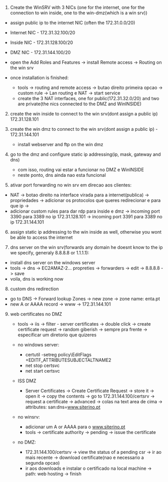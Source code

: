 1. Create the WinSRV with 3 NICs (one for the internet, one for the connection to win inside, one to the win-dmz(which is a win srv))
  - assign public ip to the internet NIC (often the 172.31.0.0/20)
  - Internet NIC - 172.31.32.100/20
  - Inside NIC - 172.31.128.100/20
  - DMZ NIC - 172.31.144.100/20
  
  - open the Add Roles and Features -> install Remote access -> Routing on the win srv
  - once installation is finished:
     -  tools -> routing and remote access -> butao direito primeira opcao -> custom rule -> Lan routing e NAT -> start service
     - create the 3 NAT interfaces, one for public(172.31.32.0/20) and two are private(the nics connected to the DMZ and WinINSIDE)

2. create the win inside to connect to the win srv(dont assign a public ip) 172.31.128.101
  

3. create the win dmz to connect to the win srv(dont assign a public ip) - 172.31.144.101
    - install webserver and ftp on the win dmz


4. go to the dmz and configure static ip addressing(ip, mask, gateway and dns)
    - com isso, routing vai estar a funcionar no DMZ e WinINSIDE
    - neste ponto, dns ainda nao esta funcional


5. ativar port forwarding no win srv em direcao aos clientes:
  - NAT -> botao direito na interface virada para a internet(publica) -> propriedades -> adicionar os protocolos que queres redirecionar e para que ip ->
  - adicionar custom rules para dar rdp para inside e dmz -> incoming port 3390 para 3389 no ip 172.31.128.101 -> incoming port 3391 para 3389 no ip 172.31.144.101


6. assign static ip addressing to the win inside as well, otherwise you wont be able to access the internet


7. dns server on the win srv(forwards any domain he doesnt know to the ip we specify, generaly 8.8.8.8 or 1.1.1.1):
  - install dns server on the windows server
  - tools -> dns -> EC2AMAZ-2... propreties -> forwarders -> edit -> 8.8.8.8 -> save
  - voila, dns is working now

8. custom dns redirection
  - go to DNS -> Forward lookup Zones -> new zone -> zone name: enta.pt
  - new A or AAAA record -> www -> 172.31.144.101

9. web certificates no DMZ
   - tools -> iis -> filter - server certificates -> double click -> create certificate request -> random giberish -> sempre pra frente -> especificar um diretorio que quizeres

   - no windows server:
       - certutil -setreg policy\EditFlags +EDITF_ATTRIBUTESUBJECTALTNAME2
       - net stop certsvc
       - net start certsvc

    - ISS DMZ
       - Server Certificates -> Create Certificate Request -> store it -> open it -> copy the contents -> go to 172.31.144.100/certsrv -> request a certificate -> advanced -> colas na text area de cima -> attributes: san:dns=www.siterino.pt

     - no winsrv:
       - adicionar um A or AAAA para o www.siterino.pt
       - tools -> certificate authority -> pending -> issue the certificate

     - no DMZ:
        - 172.31.144.100/certsrv -> view the status of a pending csr -> ir ao mais recente -> download certificate(nao e necessario a segunda opcao)
        - ir aos downloads e instalar o certificado na local machine -> path: web hosting -> finish
  







  

